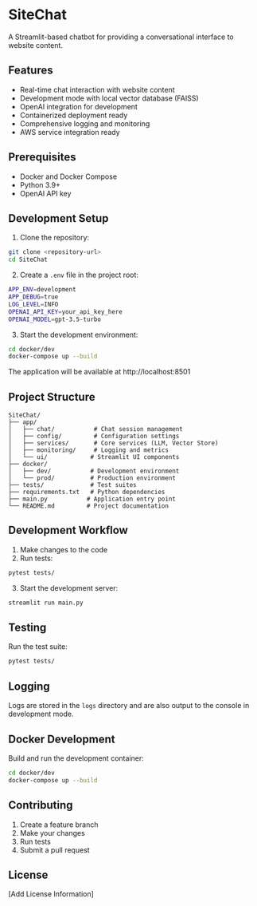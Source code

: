 # SiteChat

A Streamlit-based chatbot for providing a conversational interface to website content.

## Features

- Real-time chat interaction with website content
- Development mode with local vector database (FAISS)
- OpenAI integration for development
- Containerized deployment ready
- Comprehensive logging and monitoring
- AWS service integration ready

## Prerequisites

- Docker and Docker Compose
- Python 3.9+
- OpenAI API key

## Development Setup

1. Clone the repository:
```bash
git clone <repository-url>
cd SiteChat
```

2. Create a `.env` file in the project root:
```bash
APP_ENV=development
APP_DEBUG=true
LOG_LEVEL=INFO
OPENAI_API_KEY=your_api_key_here
OPENAI_MODEL=gpt-3.5-turbo
```

3. Start the development environment:
```bash
cd docker/dev
docker-compose up --build
```

The application will be available at http://localhost:8501

## Project Structure

```
SiteChat/
├── app/
│   ├── chat/           # Chat session management
│   ├── config/         # Configuration settings
│   ├── services/       # Core services (LLM, Vector Store)
│   ├── monitoring/     # Logging and metrics
│   └── ui/            # Streamlit UI components
├── docker/
│   ├── dev/           # Development environment
│   └── prod/          # Production environment
├── tests/             # Test suites
├── requirements.txt   # Python dependencies
├── main.py           # Application entry point
└── README.md         # Project documentation
```

## Development Workflow

1. Make changes to the code
2. Run tests:
```bash
pytest tests/
```
3. Start the development server:
```bash
streamlit run main.py
```

## Testing

Run the test suite:
```bash
pytest tests/
```

## Logging

Logs are stored in the `logs` directory and are also output to the console in development mode.

## Docker Development

Build and run the development container:
```bash
cd docker/dev
docker-compose up --build
```

## Contributing

1. Create a feature branch
2. Make your changes
3. Run tests
4. Submit a pull request

## License

[Add License Information]
